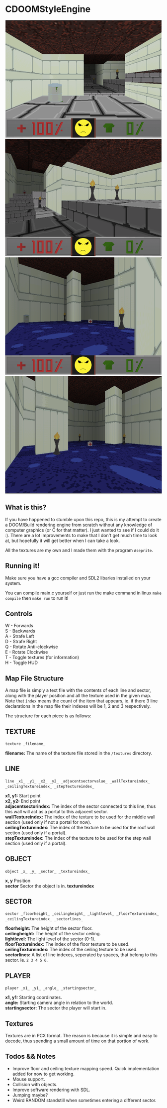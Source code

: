 # CDOOMStyleEngine

![alt text](https://raw.githubusercontent.com/davidoberholzer/cdoomstyleengine/master/screenshots/screen1.png)
![alt text](https://raw.githubusercontent.com/davidoberholzer/cdoomstyleengine/master/screenshots/screen2.png)
![alt text](https://raw.githubusercontent.com/davidoberholzer/cdoomstyleengine/master/screenshots/screen3.png)
![alt text](https://raw.githubusercontent.com/davidoberholzer/cdoomstyleengine/master/screenshots/screen4.png)

## What is this?

If you have happened to stumble upon this repo, this is my attempt to create a DOOM/Build rendering engine from scratch without any knowledge of computer graphics (or C for that matter). I just wanted to see if I could do it :). 
There are a lot improvements to make that I don't get much time to look at, but hopefully it will get better when I can take a look.

All the textures are my own and I made them with the program `Aseprite`.

## Running it!

Make sure you have a gcc compiler and SDL2 libaries installed on your system.

You can compile main.c yourself or just run the make command in linux `make compile` then `make run` to run it!

## Controls

W - Forwards\
S - Backwards\
A - Strafe Left\
D - Strafe Right\
Q - Rotate Anti-clockwise\
E - Rotate Clockwise\
T - Toggle textures (for information)\
H - Toggle HUD

## Map File Structure

A map file is simply a text file with the contents of each line and sector, along with the player position and all the texture used in the given map.
Note that `index` means the count of the item that appears, ie. if there 3 line declarations in the map file their indexes will be 1, 2 and 3 respectively. 

The structure for each piece is as follows:

TEXTURE
-------
`texture _filename_`

**filename:** The name of the texture file stored in the `/textures` directory.

LINE
----     
`line _x1_ _y1_ _x2_ _y2_ _adjacentsectorvalue_ _wallTextureindex_ _ceilingTextureindex_ _stepTextureindex_`

**x1, y1:** Start point\
**x2, y2:** End point\
**adjacentsectorindex:** The index of the sector connected to this line, thus this wall will act as a portal to this adjacent sector.\
**wallTextureindex:** The index of the texture to be used for the middle wall section (used only if not a portal for now).\
**ceilingTextureindex:** The index of the texture to be used for the roof wall section (used only if a portal).\
**stepTextureindex:** The index of the texture to be used for the step wall section (used only if a portal).

OBJECT
------

`object _x_ _y_ _sector_ _textureindex_`

**x, y** Position\
**sector** Sector the object is in.
**textureindex** 

SECTOR
------
`sector _floorheight_ _ceilingheight_ _lightlevel_ _floorTextureindex_ _ceilingTextureindex_ _sectorlines_`

**floorheight:** The height of the sector floor.\
**ceilingheight:** The height of the sector ceiling.\
**lightlevel:** The light level of the sector (0-1).\
**floorTextureindex:** The index of the floor texture to be used.\
**ceilingTextureindex:** The index of the ceiling texture to be used.\
**sectorlines:** A list of line indexes, seperated by spaces, that belong to this sector. ie. `2 3 4 5 6`.

PLAYER
------
`player _x1_ _y1_ _angle_ _startingsector_`

**x1, y1:** Starting coordinates.\
**angle:** Starting camera angle in relation to the world.\
**startingsector:** The sector the player will start in.

## Textures

Textures are in PCX format. The reason is because it is simple and easy to decode, thus spending a small amount of time on that portion of work.

## Todos && Notes

* Improve floor and ceiling texture mapping speed. Quick implementation added for now to get working.
* Mouse support.
* Collision with objects.
* Improve software rendering with SDL.
* Jumping maybe?
* Weird RANDOM standstill when sometimes entering a different sector.